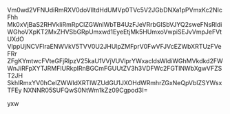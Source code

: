 Vm0wd2VFNUdiRmRXV0doVlltdHdUMVp0TVc5V2JGbDNXa1pPVmxKc2NIcFhh
Mk0xVjBaS2RHVkliRmRpClZGWnlWbTB4UzFJeVRrbGlSbVJYQ2sweFNsRldi
WGhoVXpKT2MxZHVSbGRpUmxwd1EyeEtjMk5HUmxoVwpiSEJvVmpJeFVtUXdO
VlppUjNCVFlraENWVkV5TVV0U2JHUlpZMFprV0FwVFJVcEZWbXRTUzFVeFRr
ZFgKYmtwcFVteGFjRlpzV25kaU1VVjVUVlprYWxacldsWldiWGhMVkdkd2FW
WnJiRFpXYTJRMFlURkplRnBGCmFGUUtZV3h3VDFWc2FGTlNWbXgwVFZST2JH
SkhlRmxYV0hCelZWWldXRTlWZUdGU1JXOHdWRmhrZGxNeQpVblZSYWsxTFEy
NXNNR05SUFQwS0NtWm1kZz09Cgpod3I=

yxw